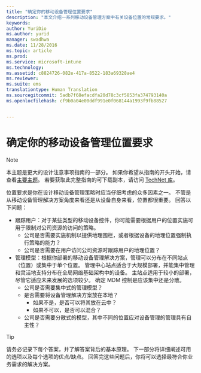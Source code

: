 ```yaml
---
title: "确定你的移动设备管理位置要求"
description: "本文介绍一系列移动设备管理方案中有关设备位置的常规要求。"
keywords: 
author: YuriDio
ms.author: yurid
manager: swadhwa
ms.date: 11/28/2016
ms.topic: article
ms.prod: 
ms.service: microsoft-intune
ms.technology: 
ms.assetid: c8824726-082e-417a-8522-183a69328ae4
ms.reviewer: 
ms.suite: ems
translationtype: Human Translation
ms.sourcegitcommit: 5adb7f68efacdfa20d78c3cf5853fa374793140a
ms.openlocfilehash: cf9b0a04e00ddf991e0f068144a1993f9fb88527


---
```


# <a name="specify-your-mobile-device-management-location-requirements"></a>确定你的移动设备管理位置要求

>[!NOTE]
>本主题是更大的设计注意事项指南的一部分。 如果你希望从指南的开头开始，请查看[主要主题](mdm-design-considerations-guide.md)。 若要获取此完整指南的可下载副本，请访问 [TechNet 库](https://gallery.technet.microsoft.com/Mobile-Device-Management-7d401582)。

位置要求是你在设计移动设备管理策略时应当仔细考虑的众多因素之一。 不管是从移动设备管理解决方案角度来看还是从设备自身来看，位置都很重要。 回答以下问题：

- 跟踪用户：对于某些类型的移动设备控件，你可能需要根据用户的位置实施可用于限制对公司资源的访问的策略。
    - 公司是否需要实施机制以提供地理围栏，或者根据设备的地理位置强制执行策略的能力？
    - 公司是否需要在用户访问公司资源时跟踪用户的地理位置？
- 管理模型：根据你部署的移动设备管理解决方案，管理可以分布在不同站点（位置）或集中于单个位置。 管理中心站点适合于大规模部署，并能集中管理和灵活地支持分布在全局网络基础架构中的设备。 主站点适用于较小的部署，尽管它适应未来发展的选项较少。 确定 MDM 控制是应该集中还是分散。
    - 公司是否需要集中式的管理模型？
    - 是否需要将设备管理解决方案放在本地？
        - 如果不是，是否可以将其放在云中？
        - 如果不可以，是否可以混合？
    - 公司是否需要分散式的模型，其中不同的位置应对设备管理的管理具有自主性？

>[!TIP]
> 请务必记录下每个答案，并了解答案背后的基本原理。 下一部分将详细阐述可用的选项以及每个选项的优点/缺点。  回答完这些问题后，你将可以选择最符合你业务需求的解决方案。



<!--HONumber=Nov16_HO4-->


